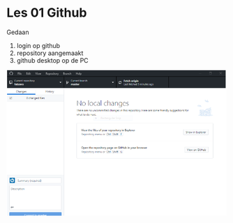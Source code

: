 # Les 01 Github

Gedaan

1. login op github
2. repository aangemaakt
3. github desktop op de PC

![github dektop](gitdesktop.png)